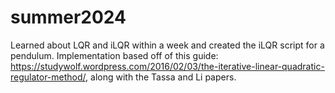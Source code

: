 # summer2024
Learned about LQR and iLQR within a week and created the iLQR script for a pendulum. Implementation based off of this guide: https://studywolf.wordpress.com/2016/02/03/the-iterative-linear-quadratic-regulator-method/, along with the Tassa and Li papers.
